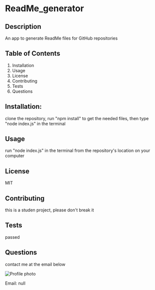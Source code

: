 # ReadMe_generator

## Description 
An app to generate ReadMe files for GitHub repositories

## Table of Contents
1. Installation
2. Usage
3. License
4. Contributing
5. Tests
6. Questions

## Installation:
clone the repository, run "npm install" to get the needed files, then type "node index.js" in the terminal

## Usage
run "node index.js" in the terminal from the repository's location on your computer

## License
MIT

## Contributing
this is a studen project, please don't break it

## Tests
passed

## Questions
contact me at the email below

![Profile photo](https://avatars3.githubusercontent.com/u/12621320?v=4)

Email: null